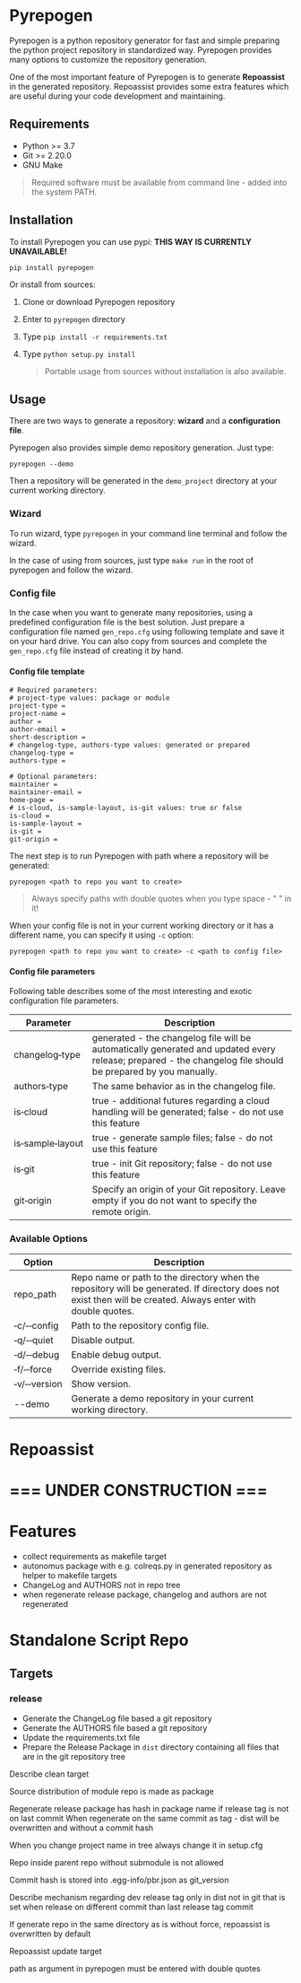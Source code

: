 # Pyrepogen
Pyrepogen is a python repository generator for fast and simple preparing the python project repository in standardized way. Pyrepogen provides many options to customize the repository generation.

One of the most important feature of Pyrepogen is to generate **Repoassist** in the generated repository. Repoassist provides some extra features which are useful during your code development and maintaining.

## Requirements

- Python >= 3.7
- Git >= 2.20.0
- GNU Make

> Required software must be available from command line - added into the system PATH.

## Installation

To install Pyrepogen you can use pypi: **THIS WAY IS CURRENTLY UNAVAILABLE!**

```
pip install pyrepogen
```

Or install from sources:

1. Clone or download Pyrepogen repository

2. Enter to `pyrepogen` directory

3. Type `pip install -r requirements.txt`

4. Type `python setup.py install`

   >  Portable usage from sources without installation is also available.

## Usage

There are two ways to generate a repository: **wizard** and a **configuration file**.

Pyrepogen also provides simple demo repository generation. Just type:

```
pyrepogen --demo
```

Then a repository will be generated in the `demo_project` directory at your current working directory.

### Wizard

To run wizard, type `pyrepogen` in your command line terminal and follow the wizard.

In the case of using from sources, just type `make run` in the root of pyrepogen and follow the wizard.

### Config file

In the case when you want to generate many repositories, using a predefined configuration file is the best solution.  Just prepare a configuration file named `gen_repo.cfg` using following template and save it on your hard drive. You can also copy from sources and complete the `gen_repo.cfg` file instead of creating it by hand.

#### Config file template

```
# Required parameters:
# project-type values: package or module
project-type = 
project-name = 
author = 
author-email = 
short-description = 
# changelog-type, authors-type values: generated or prepared
changelog-type = 
authors-type = 

# Optional parameters:
maintainer = 
maintainer-email = 
home-page = 
# is-cloud, is-sample-layout, is-git values: true or false
is-cloud = 
is-sample-layout = 
is-git = 
git-origin = 
```

The next step is to run Pyrepogen with path where a repository will be generated:

```
pyrepogen <path to repo you want to create>
```

> Always specify paths with double quotes when you type space - " " in it!

When your config file is not in your current working directory or it has a different name, you can specify it using `-c` option:

```
pyrepogen <path to repo you want to create> -c <path to config file>
```

#### Config file parameters

Following table describes some of the most interesting and exotic configuration file parameters.

| Parameter        | Description                                                  |
| ---------------- | ------------------------------------------------------------ |
| changelog&#x2011;type   | generated - the changelog file will be automatically generated and updated every release; prepared - the changelog file should be prepared by you manually. |
| authors&#x2011;type     | The same behavior as in the changelog file.                  |
| is&#x2011;cloud         | true - additional futures regarding a cloud handling will be generated; false - do not use this feature |
| is&#x2011;sample&#x2011;layout | true - generate sample files; false - do not use this feature |
| is&#x2011;git           | true - init Git repository; false - do not use this feature  |
| git&#x2011;origin       | Specify an origin of your Git repository. Leave empty if you do not want to specify the remote origin. |

### Available Options

| Option        | Description                                                  |
| ------------- | ------------------------------------------------------------ |
| repo_path   | Repo name or path to the directory when the repository will be generated. If directory does not exist then will be created. Always enter with double quotes. |
| &#x2011;c/&#x2011;&#x2011;config | Path to the repository config file. |
| &#x2011;q/&#x2011;&#x2011;quiet | Disable output. |
| &#x2011;d/&#x2011;&#x2011;debug   | Enable debug output. |
| &#x2011;f/&#x2011;&#x2011;force | Override existing files. |
| &#x2011;v/&#x2011;&#x2011;version | Show version. |
| --demo | Generate a demo repository in your current working directory. |



# Repoassist







# === UNDER CONSTRUCTION ===
# Features
- collect requirements as makefile target
- autonomus package with e.g. colreqs.py in generated repository as helper to makefile targets
- ChangeLog and AUTHORS not in repo tree
- when regenerate release package, changelog and authors are not regenerated

# Standalone Script Repo
## Targets
### release
* Generate the ChangeLog file based a git repository
* Generate the AUTHORS file based a git repository
* Update the requirements.txt file
* Prepare the Release Package in `dist` directory containing all files that are in the git repository tree

Describe clean target

Source distribution of module repo is made as package

Regenerate release package has hash in package name if release tag is not on last commit
When regenerate on the same commit as tag - dist will be overwritten and without a commit hash

When you change project name in tree always change it in setup.cfg

Repo inside parent repo without submodule is not allowed

Commit hash is stored into .egg-info/pbr.json as git_version

Describe mechanism regarding dev release tag only in dist not in git that is set when release on different commit than last release tag commit

If generate repo in the same directory as is without force, repoassist is overwritten by default

Repoassist update target

path as argument in pyrepogen must be entered with double quotes
